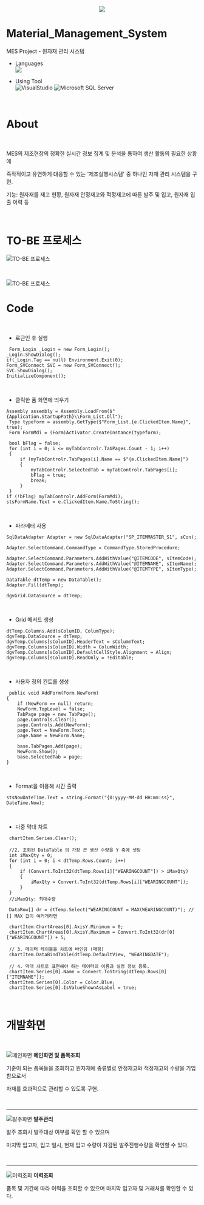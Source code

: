 <p align="center" dir="auto">
    <a target="_blank" rel="noopener noreferrer nofollow" href="https://camo.githubusercontent.com/0a8394c0ebe79b04b29d7b9d84399d07ec746f8b761c8251b8c4789ab02b541c/68747470733a2f2f726561646d652d747970696e672d7376672e6865726f6b756170702e636f6d2f3f6c696e65733d48656c6c6f3b57656c636f6d652b746f2b6d792b70726f66696c65213b486176652b612b6c6f6f6b2b61726f756e642126666f6e743d46697261253230436f646526636f6c6f723d2532334436324637392663656e7465723d747275652677696474683d323830266865696768743d3530"><img src="https://camo.githubusercontent.com/0a8394c0ebe79b04b29d7b9d84399d07ec746f8b761c8251b8c4789ab02b541c/68747470733a2f2f726561646d652d747970696e672d7376672e6865726f6b756170702e636f6d2f3f6c696e65733d48656c6c6f3b57656c636f6d652b746f2b6d792b70726f66696c65213b486176652b612b6c6f6f6b2b61726f756e642126666f6e743d46697261253230436f646526636f6c6f723d2532334436324637392663656e7465723d747275652677696474683d323830266865696768743d3530" data-canonical-src="https://readme-typing-svg.herokuapp.com/?lines=Hello;Welcome+to+my+profile!;Have+a+look+around!&amp;font=Fira%20Code&amp;color=%23D62F79&amp;center=true&amp;width=280&amp;height=50" style="max-width: 100%;"></a>
</p>

# Material_Management_System
MES Project - 원자재 관리 시스템

- Languages <br/><img src="https://camo.githubusercontent.com/dd433625a6e00049c26f08143705ff9e32d5da44f503f1be133664b11e37e34b/68747470733a2f2f696d672e736869656c64732e696f2f62616467652f432532332d3233393132303f7374796c653d666f722d7468652d6261646765266c6f676f3d632d7368617270266c6f676f436f6c6f723d7768697465" data-canonical-src="https://img.shields.io/badge/C%23-239120?style=for-the-badge&amp;logo=c-sharp&amp;logoColor=white" style="max-width: 100%;">

- Using Tool <br/>
<img alt="VisualStudio" src ="https://img.shields.io/badge/VisualStudio-5C2D91.svg?&style=for-the-badge&logo=VisualStudio&logoColor=Magenta "/> <img alt="Microsoft SQL Server" src ="https://img.shields.io/badge/Microsoft SQL Server-CC2927.svg?&style=for-the-badge&logo=Microsoft SQL Server&logoColor=sirver"/>

<br/>

# About

<br/>

<P>MES의 제조현장의 정확한 실시간 정보 집계 및 분석을 통하여 생산 활동의 필요한 상황에</P>
<P>즉작적이고 유연하게 대응할 수 있는 '제조실행시스템' 중 하나인 자재 관리 시스템을 구현.</P>
<P>기능: 원자재를 재고 현황, 원자재 안정재고와 적정재고에 따른 발주 및 입고, 원자재 입출 이력 등</P>

<br/>

# TO-BE 프로세스
![TO-BE 프로세스](https://github.com/roving324/Material_Management_System/blob/master/Img/ToBe.PNG)

<br/>

![TO-BE 프로세스]()

# Code

<br/>

- 로근인 후 실행
```
 Form_Login _Login = new Form_Login();
_Login.ShowDialog();
if(_Login.Tag == null) Environment.Exit(0);
Form_SVConnect SVC = new Form_SVConnect();
SVC.ShowDialog();
InitializeComponent();
```

<br/>

- 클릭한 품 화면에 띄우기
```
Assembly assembly = Assembly.LoadFrom($"{Application.StartupPath}\\Form_List.Dll");
 Type typeform = assembly.GetType($"Form_List.{e.ClickedItem.Name}", true);
 Form FormMdi = (Form)Activator.CreateInstance(typeform);

 bool bFlag = false;
 for (int i = 0; i <= myTabControlr.TabPages.Count - 1; i++)
 {
     if (myTabControlr.TabPages[i].Name == $"{e.ClickedItem.Name}")
     {
         myTabControlr.SelectedTab = myTabControlr.TabPages[i];
         bFlag = true;
         break;
     }
 }
if (!bFlag) myTabControlr.AddForm(FormMdi);
stsFormName.Text = e.ClickedItem.Name.ToString();
```

<br/>

- 파라메터 사용
```
SqlDataAdapter Adapter = new SqlDataAdapter("SP_ITEMMASTER_S1", sCon);

Adapter.SelectCommand.CommandType = CommandType.StoredProcedure;

Adapter.SelectCommand.Parameters.AddWithValue("@ITEMCODE", sItemCode);
Adapter.SelectCommand.Parameters.AddWithValue("@ITEMNAME", sItemName);
Adapter.SelectCommand.Parameters.AddWithValue("@ITEMTYPE", sItemType);

DataTable dtTemp = new DataTable();
Adapter.Fill(dtTemp);

dgvGrid.DataSource = dtTemp;
```

<br/>

- Grid 메서드 생성
```
dtTemp.Columns.Add(sColumID, ColumType);
dgvTemp.DataSource = dtTemp;
dgvTemp.Columns[sColumID].HeaderText = sColumnText;
dgvTemp.Columns[sColumID].Width = ColumWidth;
dgvTemp.Columns[sColumID].DefaultCellStyle.Alignment = Align;
dgvTemp.Columns[sColumID].ReadOnly = !Editable;
```

<br/>

- 사용자 정의 컨트롤 생성
```
 public void AddForm(Form NewForm)
{
    if (NewForm == null) return;  
    NewForm.TopLevel = false;     
    TabPage page = new TabPage(); 
    page.Controls.Clear();        
    page.Controls.Add(NewForm);   
    page.Text = NewForm.Text;     
    page.Name = NewForm.Name;     

    base.TabPages.Add(page);      
    NewForm.Show();               
    base.SelectedTab = page;      
}
```

<br/>

- Format을 이용해 시간 출력
```
stsNowDateTime.Text = string.Format("{0:yyyy-MM-dd HH:mm:ss}", DateTime.Now);
```

<br/>

- 다중 막대 차트
```
 chartItem.Series.Clear();
                
 //2. 조회된 DataTable 의 가장 큰 생산 수량을 Y 축에 셋팅
 int iMaxQty = 0;
 for (int i = 0; i < dtTemp.Rows.Count; i++)
 {
     if (Convert.ToInt32(dtTemp.Rows[i]["WEARINGCOUNT"]) > iMaxQty)
     {
         iMaxQty = Convert.ToInt32(dtTemp.Rows[i]["WEARINGCOUNT"]);
     }
 }
 //iMaxQty: 최대수량
 
 DataRow[] dr = dtTemp.Select("WEARINGCOUNT = MAX(WEARINGCOUNT)"); // [] MAX 값이 여러개라면

 chartItem.ChartAreas[0].AxisY.Minimum = 0;
 chartItem.ChartAreas[0].AxisY.Maximum = Convert.ToInt32(dr[0]["WEARINGCOUNT"]) + 5;
 
 // 3. 데이터 테이블을 차트에 바인딩 (매핑)
 chartItem.DataBindTable(dtTemp.DefaultView, "WEARINGDATE");

 // 4. 막대 차트로 표현해야 하는 데이터의 이름과 설정 정보 등록.
 chartItem.Series[0].Name = Convert.ToString(dtTemp.Rows[0]["ITEMNAME"]);
 chartItem.Series[0].Color = Color.Blue;        
 chartItem.Series[0].IsValueShownAsLabel = true;
```

<br/>

# 개발화면

<br/>

![메인화면](https://github.com/roving324/Material_Management_System/blob/master/Img/Main.PNG)
**메인화면 및 품목조회**
<p>기준이 되는 품목들을 조회하고 원자재에 종류별로 안정재고와 적정재고의 수량을 기입함으로서</p>
<p>자재를 효과적으로 관리할 수 있도록 구현.</p>

<br/>
<hr/>

![발주화면](https://github.com/roving324/Material_Management_System/blob/master/Img/Order.PNG)
**발주관리**
<p>발주 조회시 발주대상 여부를 확인 할 수 있으며 </p>
<p>마지막 입고자, 입고 일시, 현재 입고 수량이 차감된 발주진행수량을 확인할 수 있다.</p>

<br/>
<hr/>

![이력조회](https://github.com/roving324/Material_Management_System/blob/master/Img/List.PNG)
**이력조회**
<p>품목 및 기간에 따라 이력을 조회할 수 있으며 마지막 입고자 및 거래처를 확인할 수 있다.</p>

